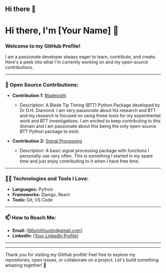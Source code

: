 ## Hi there 👋

# Hi there, I'm [Your Name] 👋

### Welcome to my GitHub Profile!

I am a passionate developer always eager to learn, contribute, and create. Here's a peek into what I'm currently working on and my open-source contributions.

---
<!--
### 🌱 Currently Working On:

- **Project 1:** [Project Name](link-to-project)
  - Description: A brief overview of what the project is about, what technologies you're using, and what your goals are for the project.
  
- **Project 2:** [Project Name](link-to-project)
  - Description: Another project you're actively involved in. Share a bit about the challenges you're tackling and what excites you about it.
  
- **Project 3:** [Project Name](link-to-project)
  - Description: Share some insight into this project, maybe how it helps others or how it's pushing your skills further.
-->

### 🤝 Open Source Contributions:

- **Contribution 1:** [Bladesight]([link-to-repo](https://github.com/Bladesight))
  - Description: A Blade Tip Timing (BTT) Python Package developed by Dr D.H. Diamond. I am very passionate about his research and BTT and my research is focused on using these tools for my experimental work and BTT investigations. I am excited to keep contributing to this domain and I am passionate about this being the only open-source BTT Python package to exist.
  
- **Contribution 2:** [Signal Processing](https://github.com/JustinSmith66/Signal-Processing)
  - Description: A basic signal processing package with functions I personally use very often. This is something I started in my spare time and just enjoy contributing to it when I have free time.

---

### 👨‍💻 Technologies and Tools I Love:

- **Languages:** Python
- **Frameworks:** Django, React
- **Tools:** Git, VS Code

---

### 📫 How to Reach Me:

- **Email:** [66smithjustin@gmail.com]
- **LinkedIn:** [[Your LinkedIn Profile](https://www.linkedin.com/in/justin-s-507338116/)]

---

<!--
### ⚡ Fun Fact:

- Share something quirky or interesting about yourself that might spark a conversation or add a personal touch to your profile.
-->

---

Thank you for visiting my GitHub profile! Feel free to explore my repositories, open issues, or collaborate on a project. Let's build something amazing together! 🚀

<!--
**JustinSmith66/justinsmith66** is a ✨ _special_ ✨ repository because its `README.md` (this file) appears on your GitHub profile.

Here are some ideas to get you started:

- 🔭 I’m currently working on ...
- 🌱 I’m currently learning ...
- 👯 I’m looking to collaborate on ...
- 🤔 I’m looking for help with ...
- 💬 Ask me about ...
- 📫 How to reach me: ...
- 😄 Pronouns: ...
- ⚡ Fun fact: ...
-->
